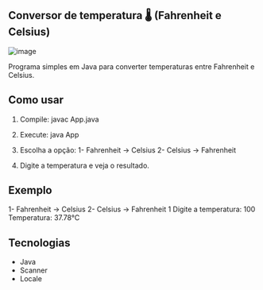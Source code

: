 ## Conversor de temperatura 🌡️ (Fahrenheit e Celsius) 
![image](https://github.com/user-attachments/assets/59503bca-839f-44a1-9c15-14365100af43)

Programa simples em Java para converter temperaturas entre Fahrenheit e Celsius.

## Como usar

1. Compile:
   javac App.java

2. Execute:
   java App

3. Escolha a opção:
   1- Fahrenheit -> Celsius
   2- Celsius -> Fahrenheit

4. Digite a temperatura e veja o resultado.

## Exemplo

1- Fahrenheit -> Celsius 
2- Celsius -> Fahrenheit
1
Digite a temperatura: 
100
Temperatura: 37.78°C

## Tecnologias

- Java
- Scanner
- Locale






